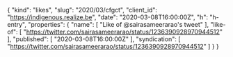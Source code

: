 {
  "kind": "likes",
  "slug": "2020/03/cfgct",
  "client_id": "https://indigenous.realize.be",
  "date": "2020-03-08T16:00:00Z",
  "h": "h-entry",
  "properties": {
    "name": [
      "Like of @sairasameerarao's tweet"
    ],
    "like-of": [
      "https://twitter.com/sairasameerarao/status/1236390928970944512"
    ],
    "published": [
      "2020-03-08T16:00:00Z"
    ],
    "syndication": [
      "https://twitter.com/sairasameerarao/status/1236390928970944512"
    ]
  }
}
